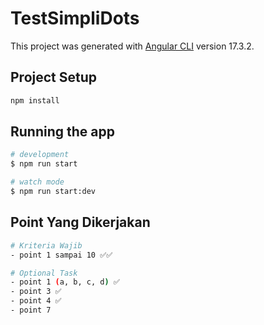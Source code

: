 # TestSimpliDots

This project was generated with [Angular CLI](https://github.com/angular/angular-cli) version 17.3.2.

## Project Setup
```bash
npm install
```

## Running the app

```bash
# development
$ npm run start

# watch mode
$ npm run start:dev
```

## Point Yang Dikerjakan
```bash
# Kriteria Wajib
- point 1 sampai 10 ✅✅

# Optional Task
- point 1 (a, b, c, d) ✅
- point 3 ✅
- point 4 ✅
- point 7 
```

